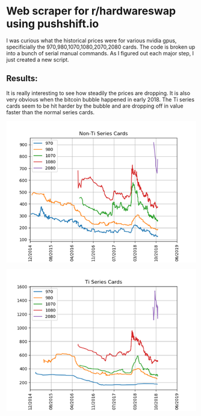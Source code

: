 # Web scraper for r/hardwareswap using pushshift.io

I was curious what the historical prices were for various nvidia gpus, specificially the 970,980,1070,1080,2070,2080 cards. The code is broken up into a bunch of serial manual commands. As I figured out each major step, I just created a new script.

## Results:
It is really interesting to see how steadily the prices are dropping. It is also very obvious when the bitcoin bubble happened in early 2018. The Ti series cards seem to be hit harder by the bubble and are dropping off in value faster than the normal series cards.

![Non-Ti Series Cards](https://github.com/denck007/scraping/blob/master/hardwareswap_scraper/imgs/Non-Ti_cards.png)

![Ti Series Cards](https://github.com/denck007/scraping/blob/master/hardwareswap_scraper/imgs/Ti_cards.png)